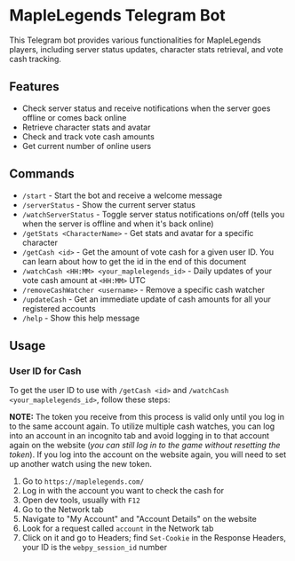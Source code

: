 # MapleLegends Telegram Bot

This Telegram bot provides various functionalities for MapleLegends players, including server status updates, character stats retrieval, and vote cash tracking.

## Features

- Check server status and receive notifications when the server goes offline or comes back online
- Retrieve character stats and avatar
- Check and track vote cash amounts
- Get current number of online users

## Commands

- `/start` - Start the bot and receive a welcome message
- `/serverStatus` - Show the current server status
- `/watchServerStatus` - Toggle server status notifications on/off (tells you when the server is offline and when it's back online)
- `/getStats <CharacterName>` - Get stats and avatar for a specific character
- `/getCash <id>` - Get the amount of vote cash for a given user ID. You can learn about how to get the id in the end of this document
- `/watchCash <HH:MM> <your_maplelegends_id>` - Daily updates of your vote cash amount at `<HH:MM>` UTC
- `/removeCashWatcher <username>` - Remove a specific cash watcher
- `/updateCash` - Get an immediate update of cash amounts for all your registered accounts
- `/help` - Show this help message

## Usage

### User ID for Cash

To get the user ID to use with `/getCash <id>` and `/watchCash <your_maplelegends_id>`, follow these steps:

**NOTE:** The token you receive from this process is valid only until you log in to the same account again. To utilize multiple cash watches, you can log into an account in an incognito tab and avoid logging in to that account again on the website (_you can still log in to the game without resetting the token_). If you log into the account on the website again, you will need to set up another watch using the new token.

1. Go to `https://maplelegends.com/`
2. Log in with the account you want to check the cash for
3. Open dev tools, usually with `F12`
4. Go to the Network tab
5. Navigate to "My Account" and "Account Details" on the website
6. Look for a request called `account` in the Network tab
7. Click on it and go to Headers; find `Set-Cookie` in the Response Headers, your ID is the `webpy_session_id` number

